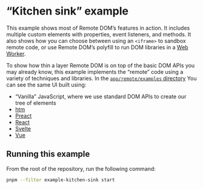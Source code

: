 # “Kitchen sink” example

This example shows most of Remote DOM’s features in action. It includes multiple custom elements with properties, event listeners, and methods. It also shows how you can choose between using an `<iframe>` to sandbox remote code, or use Remote DOM’s polyfill to run DOM libraries in a [Web Worker](https://developer.mozilla.org/en-US/docs/Web/API/Web_Workers_API/).

To show how thin a layer Remote DOM is on top of the basic DOM APIs you may already know, this example implements the “remote” code using a variety of techniques and libraries. In the [`app/remote/examples` directory](/examples/kitchen-sink/app/remote/examples/) You can see the same UI built using:

- “Vanilla” JavaScript, where we use standard DOM APIs to create our tree of elements
- [htm](https://github.com/developit/htm)
- [Preact](https://preactjs.com)
- [React](https://react.dev)
- [Svelte](https://svelte.dev)
- [Vue](https://vuejs.org)

## Running this example

From the root of the repository, run the following command:

```bash
pnpm --filter example-kitchen-sink start
```
